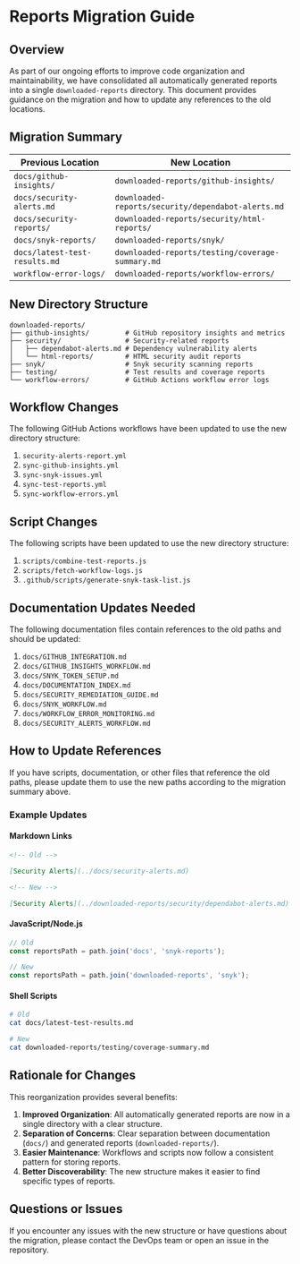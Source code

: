 # Reports Migration Guide

## Overview

As part of our ongoing efforts to improve code organization and maintainability, we have consolidated all automatically generated reports into a single `downloaded-reports` directory. This document provides guidance on the migration and how to update any references to the old locations.

## Migration Summary

| Previous Location             | New Location                                       |
| ----------------------------- | -------------------------------------------------- |
| `docs/github-insights/`       | `downloaded-reports/github-insights/`              |
| `docs/security-alerts.md`     | `downloaded-reports/security/dependabot-alerts.md` |
| `docs/security-reports/`      | `downloaded-reports/security/html-reports/`        |
| `docs/snyk-reports/`          | `downloaded-reports/snyk/`                         |
| `docs/latest-test-results.md` | `downloaded-reports/testing/coverage-summary.md`   |
| `workflow-error-logs/`        | `downloaded-reports/workflow-errors/`              |

## New Directory Structure

```
downloaded-reports/
├── github-insights/         # GitHub repository insights and metrics
├── security/                # Security-related reports
│   ├── dependabot-alerts.md # Dependency vulnerability alerts
│   └── html-reports/        # HTML security audit reports
├── snyk/                    # Snyk security scanning reports
├── testing/                 # Test results and coverage reports
└── workflow-errors/         # GitHub Actions workflow error logs
```

## Workflow Changes

The following GitHub Actions workflows have been updated to use the new directory structure:

1. `security-alerts-report.yml`
2. `sync-github-insights.yml`
3. `sync-snyk-issues.yml`
4. `sync-test-reports.yml`
5. `sync-workflow-errors.yml`

## Script Changes

The following scripts have been updated to use the new directory structure:

1. `scripts/combine-test-reports.js`
2. `scripts/fetch-workflow-logs.js`
3. `.github/scripts/generate-snyk-task-list.js`

## Documentation Updates Needed

The following documentation files contain references to the old paths and should be updated:

1. `docs/GITHUB_INTEGRATION.md`
2. `docs/GITHUB_INSIGHTS_WORKFLOW.md`
3. `docs/SNYK_TOKEN_SETUP.md`
4. `docs/DOCUMENTATION_INDEX.md`
5. `docs/SECURITY_REMEDIATION_GUIDE.md`
6. `docs/SNYK_WORKFLOW.md`
7. `docs/WORKFLOW_ERROR_MONITORING.md`
8. `docs/SECURITY_ALERTS_WORKFLOW.md`

## How to Update References

If you have scripts, documentation, or other files that reference the old paths, please update them to use the new paths according to the migration summary above.

### Example Updates

#### Markdown Links

```markdown
<!-- Old -->

[Security Alerts](../docs/security-alerts.md)

<!-- New -->

[Security Alerts](../downloaded-reports/security/dependabot-alerts.md)
```

#### JavaScript/Node.js

```javascript
// Old
const reportsPath = path.join('docs', 'snyk-reports');

// New
const reportsPath = path.join('downloaded-reports', 'snyk');
```

#### Shell Scripts

```bash
# Old
cat docs/latest-test-results.md

# New
cat downloaded-reports/testing/coverage-summary.md
```

## Rationale for Changes

This reorganization provides several benefits:

1. **Improved Organization**: All automatically generated reports are now in a single directory with a clear structure.
2. **Separation of Concerns**: Clear separation between documentation (`docs/`) and generated reports (`downloaded-reports/`).
3. **Easier Maintenance**: Workflows and scripts now follow a consistent pattern for storing reports.
4. **Better Discoverability**: The new structure makes it easier to find specific types of reports.

## Questions or Issues

If you encounter any issues with the new structure or have questions about the migration, please contact the DevOps team or open an issue in the repository.
